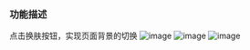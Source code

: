 ### 功能描述   
点击换肤按钮，实现页面背景的切换
![image](https://user-images.githubusercontent.com/71962217/130625786-91a5fc6d-0ac2-4d3e-a65d-3d81a852c027.png)
![image](https://user-images.githubusercontent.com/71962217/130626470-6ebfafcc-33f9-4dae-9342-9dd096f219cd.png)
![image](https://user-images.githubusercontent.com/71962217/130626617-8a155df2-bf68-498c-a14b-70d59a0d9353.png)


